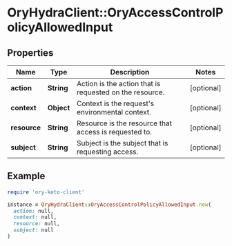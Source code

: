 # OryHydraClient::OryAccessControlPolicyAllowedInput

## Properties

| Name | Type | Description | Notes |
| ---- | ---- | ----------- | ----- |
| **action** | **String** | Action is the action that is requested on the resource. | [optional] |
| **context** | **Object** | Context is the request&#39;s environmental context. | [optional] |
| **resource** | **String** | Resource is the resource that access is requested to. | [optional] |
| **subject** | **String** | Subject is the subject that is requesting access. | [optional] |

## Example

```ruby
require 'ory-keto-client'

instance = OryHydraClient::OryAccessControlPolicyAllowedInput.new(
  action: null,
  context: null,
  resource: null,
  subject: null
)
```

